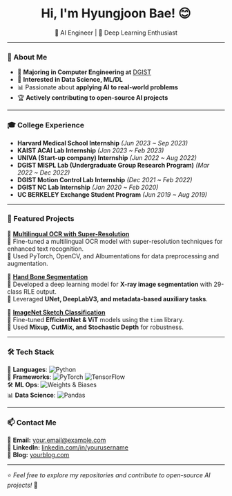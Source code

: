 <h1 align="center">Hi, I'm Hyungjoon Bae! 😊</h1>
<p align="center">
  🚀 AI Engineer | 🧠 Deep Learning Enthusiast
</p>

---

### 🌟 About Me
- 🚀 **Majoring in Computer Engineering at** [DGIST](https://dgist.ac.kr/;jsessionid=2F85638F6224C216BAD3289F5647F962)  
- 👀 **Interested in Data Science, ML/DL**  
- 📊 Passionate about **applying AI to real-world problems**  
- 🏆 **Actively contributing to open-source AI projects**  

---

### 🎓 College Experience

* **Harvard Medical School Internship** *(Jun 2023 ~ Sep 2023)*  
* **KAIST ACAI Lab Internship** *(Jan 2023 ~ Feb 2023)*  
* **UNIVA (Start-up company) Internship** *(Jun 2022 ~ Aug 2022)*  
* **DGIST MISPL Lab (Undergraduate Group Research Program)** *(Mar 2022 ~ Dec 2022)*  
* **DGIST Motion Control Lab Internship** *(Dec 2021 ~ Feb 2022)*  
* **DGIST NC Lab Internship** *(Jan 2020 ~ Feb 2020)*  
* **UC BERKELEY Exchange Student Program** *(Jun 2019 ~ Aug 2019)*  

---

### 🚀 Featured Projects

📌 **[Multilingual OCR with Super-Resolution](https://github.com/yourusername/multilingual-ocr)**  
🔹 Fine-tuned a multilingual OCR model with super-resolution techniques for enhanced text recognition.  
🔹 Used PyTorch, OpenCV, and Albumentations for data preprocessing and augmentation.  

📌 **[Hand Bone Segmentation](https://github.com/yourusername/bone-segmentation)**  
🔹 Developed a deep learning model for **X-ray image segmentation** with 29-class RLE output.  
🔹 Leveraged **UNet, DeepLabV3, and metadata-based auxiliary tasks**.  

📌 **[ImageNet Sketch Classification](https://github.com/yourusername/sketch-classification)**  
🔹 Fine-tuned **EfficientNet & ViT** models using the `timm` library.  
🔹 Used **Mixup, CutMix, and Stochastic Depth** for robustness.  

---

### 🛠 Tech Stack

🚀 **Languages**: ![Python](https://img.shields.io/badge/Python-3776AB?style=flat&logo=python&logoColor=white)  
🔧 **Frameworks**: ![PyTorch](https://img.shields.io/badge/PyTorch-EE4C2C?style=flat&logo=pytorch&logoColor=white) ![TensorFlow](https://img.shields.io/badge/TensorFlow-FF6F00?style=flat&logo=tensorflow&logoColor=white)  
🛠 **ML Ops**: ![Weights & Biases](https://img.shields.io/badge/WandB-FFCC33?style=flat&logo=weightsandbiases&logoColor=black)  
📊 **Data Science**: ![Pandas](https://img.shields.io/badge/Pandas-150458?style=flat&logo=pandas&logoColor=white)  


---

### 📫 Contact Me
📧 **Email:** your.email@example.com  
📌 **LinkedIn:** [linkedin.com/in/yourusername](https://linkedin.com/in/yourusername)  
📜 **Blog:** [yourblog.com](https://yourblog.com)  

---

⭐️ _Feel free to explore my repositories and contribute to open-source AI projects!_ 🚀

